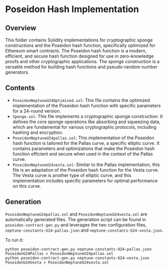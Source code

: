 # Poseidon Hash Implementation
## Overview
This folder contains Solidity implementations for cryptographic sponge constructions and the Poseidon hash function, 
specifically optimized for Ethereum smart contracts. The Poseidon hash function is a modern, efficient, and secure hash 
function designed for use in zero-knowledge proofs and other cryptographic applications. The sponge construction is a 
versatile method for building hash functions and pseudo-random number generators.

## Contents
- `PoseidonNeptuneU24Optimized.sol`: This file contains the optimized implementation of the Poseidon hash function with 
specific parameters for a 24-round version.
- `Sponge.sol`: This file implements a cryptographic sponge construction. It defines the core sponge operations like 
absorbing and squeezing data, which are fundamental for various cryptographic protocols, including hashing and encryption.
- `PoseidonNeptuneU24pallas.sol`: This implementation of the Poseidon hash function is tailored for the Pallas curve, a 
specific elliptic curve. It contains parameters and optimizations that make the Poseidon hash function efficient and 
secure when used in the context of the Pallas curve.
- `PoseidonNeptuneU24vesta.sol`: Similar to the Pallas implementation, this file is an adaptation of the Poseidon hash
function for the Vesta curve. The Vesta curve is another type of elliptic curve, and this implementation includes specific
parameters for optimal performance on this curve.

## Generation

`PoseidonNeptuneU24pallas.sol` and `PoseidonNeptuneU24vesta.sol` are automatically generated files. The generation script
can be found in `poseidon-contract-gen.py` and leverages the two configuration files, `neptune-constants-U24-pallas.json`
and `neptune-constants-U24-vesta.json`. 

To run it:
```shell
python poseidon-contract-gen.py neptune-constants-U24-pallas.json PoseidonU24Pallas > PoseidonNeptuneU24pallas.sol
python poseidon-contract-gen.py neptune-constants-U24-vesta.json PoseidonU24Vesta > PoseidonNeptuneU24vesta.sol
```